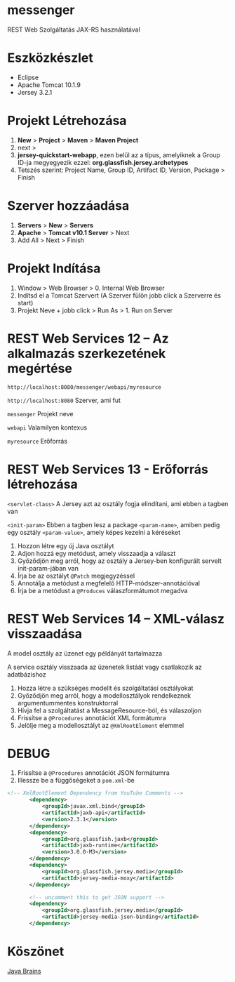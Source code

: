 # messenger
REST Web Szolgáltatás JAX-RS használatával

# Eszközkészlet
- Eclipse
- Apache Tomcat 10.1.9
- Jersey 3.2.1

# Projekt Létrehozása
1. **New** > **Project** > **Maven** > **Maven Project**
2. next >
3. **jersey-quickstart-webapp**, ezen belül az a típus, amelyiknek a Group ID-ja megyegyezik ezzel: **org.glassfish.jersey.archetypes**
4. Tetszés szerint: Project Name, Group ID, Artifact ID, Version, Package > Finish

# Szerver hozzáadása
1. **Servers** > **New** > **Servers**   
2. **Apache** > **Tomcat v10.1 Server** > Next
3. Add All > Next > Finish

# Projekt Indítása
1. Window > Web Browser > 0. Internal Web Browser
2. Indítsd el a Tomcat Szervert (A Szerver fülön jobb click a Szerverre és start)
3. Projekt Neve + jobb click > Run As > 1. Run on Server

# REST Web Services 12 – Az alkalmazás szerkezetének megértése

`http://localhost:8080/messenger/webapi/myresource`

`http://localhost:8080`	Szerver, ami fut

`messenger`	Projekt neve

`webapi`	Valamilyen kontexus

`myresource`	Erőforrás

# REST Web Services 13 - Erőforrás létrehozása

`<servlet-class>`	A Jersey azt az osztály fogja elindítani, ami ebben a tagben van

`<init-param>` Ebben a tagben lesz a package `<param-name>`, amiben pedig egy osztály `<param-value>`, amely képes kezelni a kéréseket 

1. Hozzon létre egy új Java osztályt
2. Adjon hozzá egy metódust, amely visszaadja a választ
3. Győződjön meg arról, hogy az osztály a Jersey-ben konfigurált servelt init-param-jában van
4. Írja be az osztályt `@Patch` megjegyzéssel
5. Annotálja a metódust a megfelelő HTTP-módszer-annotációval
5. Írja be a metódust a `@Produces` válaszformátumot megadva

# REST Web Services 14 – XML-válasz visszaadása

A model osztály az üzenet egy példányát tartalmazza

A service osztály visszaada az üzenetek listáát vagy csatlakozik az adatbázishoz

1. Hozza létre a szükséges modellt és szolgáltatási osztályokat
2. Győződjön meg arról, hogy a modellosztályok rendelkeznek argumentummentes konstruktorral
2. Hívja fel a szolgáltatást a MessageResource-ból, és válaszoljon
4. Frissítse a `@Procedures` annotációt XML formátumra
5. Jelölje meg a modellosztályt az `@XmlRootElement` elemmel

# DEBUG
 1. Frissítse a `@Procedures` annotációt JSON formátumra
 2. Illessze be a függőségeket a `pom.xml`-be 

 ```xml
 <!-- XmlRootElement Dependency from YouTube Comments -->
		<dependency>
			<groupId>javax.xml.bind</groupId>
			<artifactId>jaxb-api</artifactId>
			<version>2.3.1</version>
		</dependency>
		<dependency>
			<groupId>org.glassfish.jaxb</groupId>
			<artifactId>jaxb-runtime</artifactId>
			<version>3.0.0-M3</version>
		</dependency>
		<dependency>
			<groupId>org.glassfish.jersey.media</groupId>
			<artifactId>jersey-media-moxy</artifactId>
		</dependency>

		<!-- uncomment this to get JSON support -->
		<dependency>
			<groupId>org.glassfish.jersey.media</groupId>
			<artifactId>jersey-media-json-binding</artifactId>
		</dependency>
```

# Köszönet
[Java Brains](https://www.youtube.com/@Java.Brains)
